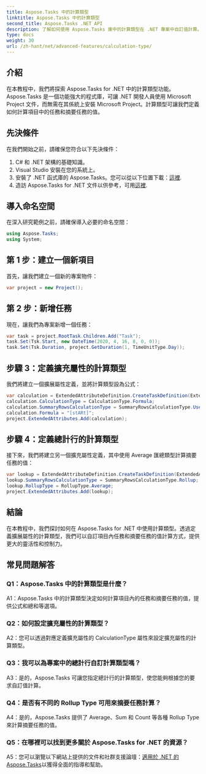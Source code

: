 ```yaml
---
title: Aspose.Tasks 中的計算類型
linktitle: Aspose.Tasks 中的計算類型
second_title: Aspose.Tasks .NET API
description: 了解如何使用 Aspose.Tasks 庫中的計算類型在 .NET 專案中自訂值計算。
type: docs
weight: 30
url: /zh-hant/net/advanced-features/calculation-type/
---
```

## 介紹

在本教程中，我們將探索 Aspose.Tasks for .NET 中的計算類型功能。 Aspose.Tasks 是一個功能強大的程式庫，可讓 .NET 開發人員使用 Microsoft Project 文件，而無需在其係統上安裝 Microsoft Project。計算類型可讓我們定義如何計算項目中的任務和摘要任務的值。

## 先決條件

在我們開始之前，請確保您符合以下先決條件：

1. C# 和 .NET 架構的基礎知識。
2. Visual Studio 安裝在您的系統上。
3. 安裝了 .NET 函式庫的 Aspose.Tasks。您可以從以下位置下載：[這裡](https://releases.aspose.com/tasks/net/).
4. 造訪 Aspose.Tasks for .NET 文件以供參考，可用[這裡](https://reference.aspose.com/tasks/net/).

## 導入命名空間

在深入研究範例之前，請確保導入必要的命名空間：

```csharp
using Aspose.Tasks;
using System;


```

## 第 1 步：建立一個新項目

首先，讓我們建立一個新的專案物件：

```csharp
var project = new Project();
```

## 第 2 步：新增任務

現在，讓我們為專案新增一個任務：

```csharp
var task = project.RootTask.Children.Add("Task");
task.Set(Tsk.Start, new DateTime(2020, 4, 16, 8, 0, 0));
task.Set(Tsk.Duration, project.GetDuration(1, TimeUnitType.Day));
```

## 步驟 3：定義擴充屬性的計算類型

我們將建立一個擴展屬性定義，並將計算類型設為公式：

```csharp
var calculation = ExtendedAttributeDefinition.CreateTaskDefinition(ExtendedAttributeTask.Date5, null);
calculation.CalculationType = CalculationType.Formula;
calculation.SummaryRowsCalculationType = SummaryRowsCalculationType.UseFormula;
calculation.Formula = "[stARt]";
project.ExtendedAttributes.Add(calculation);
```

## 步驟 4：定義總計行的計算類型

接下來，我們將建立另一個擴充屬性定義，其中使用 Average 匯總類型計算摘要任務的值：

```csharp
var lookup = ExtendedAttributeDefinition.CreateTaskDefinition(ExtendedAttributeTask.Cost1, null);
lookup.SummaryRowsCalculationType = SummaryRowsCalculationType.Rollup;
lookup.RollupType = RollupType.Average;
project.ExtendedAttributes.Add(lookup);
```

## 結論

在本教程中，我們探討如何在 Aspose.Tasks for .NET 中使用計算類型。透過定義擴展屬性的計算類型，我們可以自訂項目內任務和摘要任務的值計算方式，提供更大的靈活性和控制力。

## 常見問題解答

### Q1：Aspose.Tasks 中的計算類型是什麼？

A1：Aspose.Tasks 中的計算類型決定如何計算項目內的任務和摘要任務的值，提供公式和總和等選項。

### Q2：如何設定擴充屬性的計算類型？

A2：您可以透過對應定義擴充屬性的 CalculationType 屬性來設定擴充屬性的計算類型。

### Q3：我可以為專案中的總計行自訂計算類型嗎？

A3：是的，Aspose.Tasks 可讓您指定總計行的計算類型，使您能夠根據您的要求自訂值計算。

### Q4：是否有不同的 Rollup Type 可用來摘要任務計算？

A4：是的，Aspose.Tasks 提供了 Average、Sum 和 Count 等各種 Rollup Type 來計算摘要任務的值。

### Q5：在哪裡可以找到更多關於 Aspose.Tasks for .NET 的資源？

 A5：您可以瀏覽以下網站上提供的文件和社群支援論壇：[適用於 .NET 的 Aspose.Tasks](https://reference.aspose.com/tasks/net/)以獲得全面的指導和幫助。